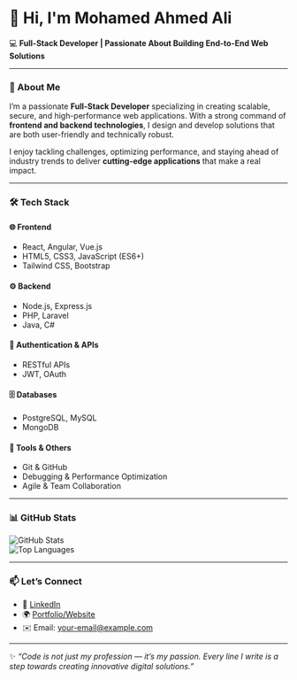 # 👋 Hi, I'm Mohamed Ahmed Ali  

💻 **Full-Stack Developer | Passionate About Building End-to-End Web Solutions**  

---

### 🚀 About Me  
I’m a passionate **Full-Stack Developer** specializing in creating scalable, secure, and high-performance web applications. With a strong command of **frontend and backend technologies**, I design and develop solutions that are both user-friendly and technically robust.  

I enjoy tackling challenges, optimizing performance, and staying ahead of industry trends to deliver **cutting-edge applications** that make a real impact.  

---

### 🛠️ Tech Stack  

#### 🌐 Frontend  
- React, Angular, Vue.js  
- HTML5, CSS3, JavaScript (ES6+)  
- Tailwind CSS, Bootstrap  

#### ⚙️ Backend  
- Node.js, Express.js  
- PHP, Laravel  
- Java, C#  

#### 🔑 Authentication & APIs  
- RESTful APIs  
- JWT, OAuth  

#### 🗄️ Databases  
- PostgreSQL, MySQL  
- MongoDB  

#### 🧰 Tools & Others  
- Git & GitHub  
- Debugging & Performance Optimization  
- Agile & Team Collaboration  

---

### 📊 GitHub Stats  

![GitHub Stats](https://github-readme-stats.vercel.app/api?username=Eng-Deekh&show_icons=true&theme=radical)  
![Top Languages](https://github-readme-stats.vercel.app/api/top-langs/?username=Eng-Deekh&layout=compact&theme=radical)  

---

### 📫 Let’s Connect  
- 💼 [LinkedIn](#)  
- 🌍 [Portfolio/Website](#)  
- ✉️ Email: your-email@example.com  

---

✨ *“Code is not just my profession — it’s my passion. Every line I write is a step towards creating innovative digital solutions.”*  
